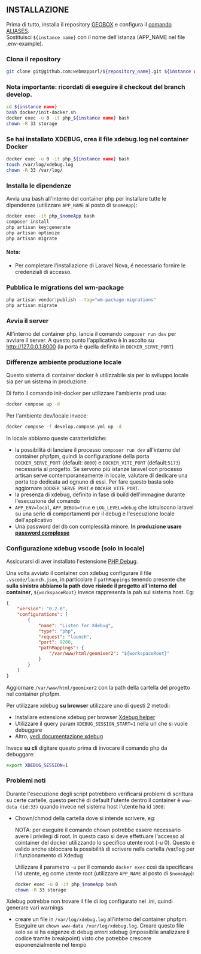 ## INSTALLAZIONE

Prima di tutto, installa il repository [GEOBOX](https://github.com/webmappsrl/geobox) e configura il [comando ALIASES](https://github.com/webmappsrl/geobox#aliases-and-global-shell-variable).  
Sostituisci `${instance name}` con il nome dell'istanza (APP_NAME nel file .env-example).

### Clona il repository
```sh
git clone git@github.com:webmappsrl/${repository_name}.git ${instance name}
```

### Nota importante: ricordati di eseguire il checkout del branch develop.

```sh
cd ${instance name}
bash docker/init-docker.sh
docker exec -u 0 -it php_${instance name} bash
chown -R 33 storage
```

### Se hai installato XDEBUG, crea il file xdebug.log nel container Docker

```sh
docker exec -u 0 -it php_${instance name} bash
touch /var/log/xdebug.log
chown -R 33 /var/log/
```
### Installa le dipendenze
Avvia una bash all'interno del container php per installare tutte le dipendenze (utilizzare `APP_NAME` al posto di `$nomeApp`):

```sh
docker exec -it php_$nomeApp bash
composer install
php artisan key:generate
php artisan optimize
php artisan migrate
```

#### Nota:

- Per completare l'installazione di Laravel Nova, é necessario fornire le credenziali di accesso.

### Pubblica le migrations del wm-package

```sh
php artisan vendor:publish --tag="wm-package-migrations"
php artisan migrate
```

### Avvia il server
All'interno del container php, lancia il comando `composer run dev` per avviare il server.
A questo punto l'applicativo è in ascolto su <http://127.0.0.1:8000> (la porta è quella definita in `DOCKER_SERVE_PORT`)

### Differenze ambiente produzione locale

Questo sistema di container docker è utilizzabile sia per lo sviluppo locale sia per un sistema in produzione.

Di fatto il comando init-docker per utilizzare l'ambiente prod usa:

```sh
docker compose up -d
```

Per l'ambiente dev/locale invece:

```sh
docker compose -f develop.compose.yml up -d
```

In locale abbiamo queste caratteristiche:

-   la possibilità di lanciare il processo `composer run dev` all'interno del container phpfpm, quindi la configurazione della porta `DOCKER_SERVE_PORT` (default: `8000`) e `DOCKER_VITE_PORT` (default:`5173`) necessaria al progetto. Se servono più istanze laravel con processo artisan serve contemporaneamente in locale, valutare di dedicare una porta tcp dedicata ad ognuno di essi. Per fare questo basta solo aggiornare `DOCKER_SERVE_PORT` e `DOCKER_VITE_PORT`.
-   la presenza di xdebug, definito in fase di build dell'immagine durante l'esecuzione del comando
-   `APP_ENV=local`, `APP_DEBUG=true` e `LOG_LEVEL=debug` che istruiscono laravel su una serie di comportamenti per il debug e l'esecuzione locale dell'applicativo
-   Una password del db con complessità minore. **In produzione usare [password complesse](https://www.avast.com/random-password-generator#pc)**

### Configurazione xdebug vscode (solo in locale)

Assicurarsi di aver installato l'estensione [PHP Debug](https://marketplace.visualstudio.com/items?itemName=xdebug.php-debug).

Una volta avviato il container con xdebug configurare il file `.vscode/launch.json`, in particolare il `pathMappings` tenendo presente che **sulla sinistra abbiamo la path dove risiede il progetto all'interno del container**, `${workspaceRoot}` invece rappresenta la pah sul sistema host. Eg:

```json
{
    "version": "0.2.0",
    "configurations": [
        {
            "name": "Listen for Xdebug",
            "type": "php",
            "request": "launch",
            "port": 9200,
            "pathMappings": {
                "/var/www/html/geomixer2": "${workspaceRoot}"
            }
        }
    ]
}
```

Aggiornare `/var/www/html/geomixer2` con la path della cartella del progetto nel container phpfpm.

Per utilizzare xdebug **su browser** utilizzare uno di questi 2 metodi:

-   Installare estensione xdebug per browser [Xdebug helper](https://chrome.google.com/webstore/detail/xdebug-helper/eadndfjplgieldjbigjakmdgkmoaaaoc)
-   Utilizzare il query param `XDEBUG_SESSION_START=1` nella url che si vuole debuggare
-   Altro, [vedi documentazione xdebug](https://xdebug.org/docs/step_debug#web-application)

Invece **su cli** digitare questo prima di invocare il comando php da debuggare:

```bash
export XDEBUG_SESSION=1
```

### Problemi noti

Durante l'esecuzione degli script potrebbero verificarsi problemi di scrittura su certe cartelle, questo perchè di default l'utente dentro il container è `www-data (id:33)` quando invece nel sistema host l'utente ha id `1000`:

-   Chown/chmod della cartella dove si intende scrivere, eg:

    NOTA: per eseguire il comando chown potrebbe essere necessario avere i privilegi di root. In questo caso si deve effettuare l'accesso al cointainer del docker utilizzando lo specifico utente root (-u 0). Questo è valido anche sbloccare la possibilità di scrivere nella cartella /var/log per il funzionamento di Xdedug

    Utilizzare il parametro `-u` per il comando `docker exec` così da specificare l'id utente, eg come utente root (utilizzare `APP_NAME` al posto di `$nomeApp`):

    ```bash
    docker exec -u 0 -it php_$nomeApp bash
    chown -R 33 storage
    ```

Xdebug potrebbe non trovare il file di log configurato nel .ini, quindi generare vari warnings

-   creare un file in `/var/log/xdebug.log` all'interno del container phpfpm. Eseguire un `chown www-data /var/log/xdebug.log`. Creare questo file solo se si ha esigenze di debug errori xdebug (impossibile analizzare il codice tramite breakpoint) visto che potrebbe crescere esponenzialmente nel tempo
